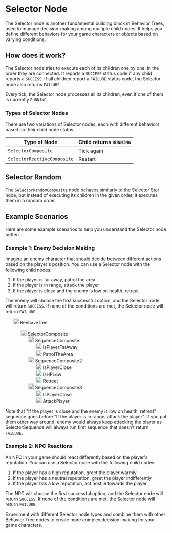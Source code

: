 # Selector Node
The Selector node is another fundamental building block in Behavior Trees, used to manage decision-making among multiple child nodes. It helps you define different behaviors for your game characters or objects based on varying conditions.

## How does it work?
The Selector node tries to execute each of its children one by one, in the order they are connected. It reports a `SUCCESS` status code if any child reports a `SUCCESS`. If all children report a `FAILURE` status code, the Selector node also returns `FAILURE`.

Every tick, the Selector node processes all its children, even if one of them is currently `RUNNING`.

### Types of Selector Nodes
There are two variations of Selector nodes, each with different behaviors based on their child node status:

Type of Node | Child returns `RUNNING`
-------------|-------------------------
`SelectorComposite` | Tick again
`SelectorReactiveComposite` | Restart

## Selector Random
The `SelectorRandomComposite` node behaves similarly to the Selector Star node, but instead of executing its children in the given order, it executes them in a random order.

## Example Scenarios
Here are some example scenarios to help you understand the Selector node better:

### Example 1: Enemy Decision Making
Imagine an enemy character that should decide between different actions based on the player's position. You can use a Selector node with the following child nodes:

1. If the player is far away, patrol the area
2. If the player is in range, attack the player
3. If the player is close and the enemy is low on health, retreat

The enemy will choose the first successful option, and the Selector node will return `SUCCESS`. If none of the conditions are met, the Selector node will return `FAILURE`.

<ul style="list-style: none;">
    <li>
        <img src="assets/icons/tree.svg" width="18px"/>
        BeehaveTree
    </li>
    <ul style="list-style: none;">
        <li>
            <a href="#/manual/selector?id=selector-node"><img src="assets/icons/selector.svg" width="18px"/></a>
            SelectorComposite
        </li>
        <li>
            <ul style="list-style: none;">
                <li>
                    <a href="#/manual/sequence?id=sequence-node"><img src="assets/icons/sequence.svg" width="18px"/></a>
                    SequenceComposite
                </li>
                <li>
                    <ul style="list-style: none;">
                        <li>
                            <a href="#/manual/condition_leaf?id=condition-leaf"><img src="assets/icons/condition.svg" width="18px"/></a>
                            IsPlayerFarAway
                        </li>
                        <li>
                            <a href="#/manual/action_leaf?id=action-leaf-node"><img src="assets/icons/action.svg" width="18px"/></a>
                            PatrolTheArea
                        </li>
                    </ul>
                </li>
            </ul>
        </li>
                <li>
            <ul style="list-style: none;">
                <li>
                    <a href="#/manual/sequence?id=sequence-node"><img src="assets/icons/sequence.svg" width="18px"/></a>
                    SequenceComposite2
                </li>
                <li>
                    <ul style="list-style: none;">
                        <li>
                            <a href="#/manual/condition_leaf?id=condition-leaf"><img src="assets/icons/condition.svg" width="18px"/></a>
                            IsPlayerClose
                        </li>
                        <li>
                            <a href="#/manual/condition_leaf?id=condition-leaf"><img src="assets/icons/condition.svg" width="18px"/></a>
                            IsHPLow
                        </li>
                        <li>
                            <a href="#/manual/action_leaf?id=action-leaf-node"><img src="assets/icons/action.svg" width="18px"/></a>
                            Retreat
                        </li>
                    </ul>
                </li>
            </ul>
        </li>
        <li>
            <ul style="list-style: none;">
                <li>
                    <a href="#/manual/sequence?id=sequence-node"><img src="assets/icons/sequence.svg" width="18px"/></a>
                    SequenceComposite3
                </li>
                <li>
                    <ul style="list-style: none;">
                        <li>
                            <a href="#/manual/condition_leaf?id=condition-leaf"><img src="assets/icons/condition.svg" width="18px"/></a>
                            IsPlayerClose
                        </li>
                        <li>
                            <a href="#/manual/action_leaf?id=action-leaf-node"><img src="assets/icons/action.svg" width="18px"/></a>
                            AttackPlayer
                        </li>
                    </ul>
                </li>
            </ul>
        </li>
    </ul>
</ul>

Note that "If the player is close and the enemy is low on health, retreat" sequence goes before "If the player is in range, attack the player". If you put them other way around, enemy would always keep attacking the player as SelectorSequence will always run first sequence that doesn't return `FAILURE`.

### Example 2: NPC Reactions
An NPC in your game should react differently based on the player's reputation. You can use a Selector node with the following child nodes:

1. If the player has a high reputation, greet the player warmly
2. If the player has a neutral reputation, greet the player indifferently
3. If the player has a low reputation, act hostile towards the player

The NPC will choose the first successful option, and the Selector node will return `SUCCESS`. If none of the conditions are met, the Selector node will return `FAILURE`.

Experiment with different Selector node types and combine them with other Behavior Tree nodes to create more complex decision-making for your game characters.
